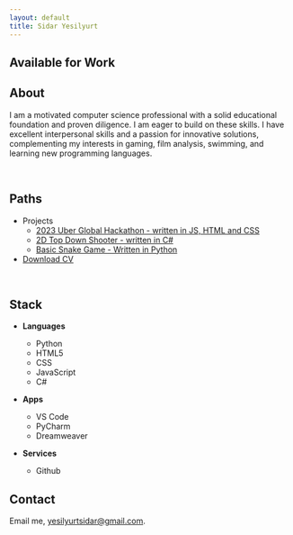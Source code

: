 ```yaml
---
layout: default
title: Sidar Yesilyurt
---
```

## Available for Work

## About
I am a motivated computer science professional with a solid educational foundation and proven diligence. I am eager to build on these skills. I have excellent interpersonal skills and a passion for innovative solutions, complementing my interests in gaming, film analysis, swimming, and learning new programming languages.

<br>

## Paths
- Projects
    - [2023 Uber Global Hackathon - written in JS, HTML and CSS](https://github.com/sidar-yesilyurt/405-Found)
    - [2D Top Down Shooter - written in C#](https://github.com/sidar-yesilyurt/shooter-game)
    - [Basic Snake Game - Written in Python](https://github.com/sidar-yesilyurt/SnakeGame)
- [Download CV](/assets/SidarYesilyurt.pdf)

<br>

## Stack
- **Languages**
    - Python
    - HTML5
    - CSS
    - JavaScript
    - C#

- **Apps**
    -  VS Code
    -  PyCharm
    -  Dreamweaver

- **Services**
    -  Github  

## Contact
Email me, [yesilyurtsidar@gmail.com](yesilyurtsidar@gmail.com).
